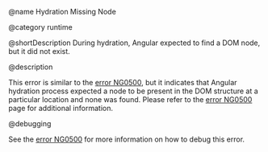 @name Hydration Missing Node

@category runtime

@shortDescription During hydration, Angular expected to find a DOM node, but it did not exist.

@description

This error is similar to the [error NG0500](errors/NG0500), but it indicates that Angular hydration process expected a node to be present in the DOM structure at a particular location and none was found. Please refer to the [error NG0500](errors/NG0500) page for additional information.

@debugging

See the [error NG0500](errors/NG0500) for more information on how to debug this error.
